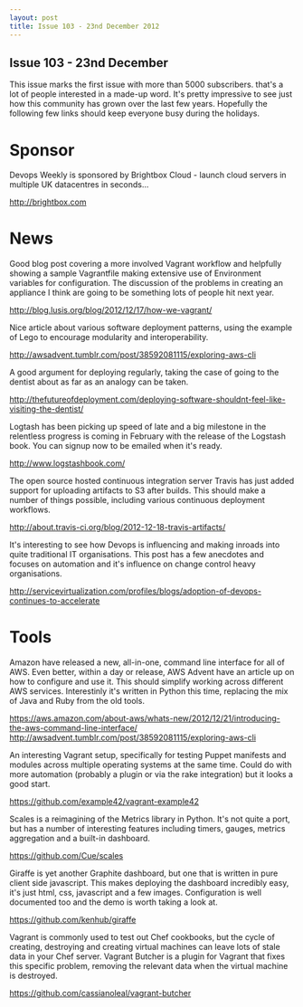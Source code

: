 ```yaml
---
layout: post
title: Issue 103 - 23nd December 2012
---
```


## Issue 103 - 23nd December

This issue marks the first issue with more than 5000 subscribers. that's a lot of people interested in a made-up word. It's pretty impressive to see just how this community has grown over the last few years. Hopefully the following few links should keep everyone busy during the holidays.


Sponsor
======

Devops Weekly is sponsored by Brightbox Cloud - launch cloud servers in multiple UK datacentres in seconds...

http://brightbox.com


News
====

Good blog post covering a more involved Vagrant workflow and helpfully showing a sample Vagrantfile making extensive use of Environment variables for configuration. The discussion of the problems in creating an appliance I think are going to be something lots of people hit next year.

http://blog.lusis.org/blog/2012/12/17/how-we-vagrant/


Nice article about various software deployment patterns, using the example of Lego to encourage modularity and interoperability.

http://awsadvent.tumblr.com/post/38592081115/exploring-aws-cli


A good argument for deploying regularly, taking the case of going to the dentist about as far as an analogy can be taken.

http://thefutureofdeployment.com/deploying-software-shouldnt-feel-like-visiting-the-dentist/


Logtash has been picking up speed of late and a big milestone in the relentless progress is coming in February with the release of the Logstash book. You can signup now to be emailed when it's ready.

http://www.logstashbook.com/


The open source hosted continuous integration server Travis has just added support for uploading artifacts to S3 after builds. This should make a number of things possible, including various continuous deployment workflows.

http://about.travis-ci.org/blog/2012-12-18-travis-artifacts/


It's interesting to see how Devops is influencing and making inroads into quite traditional IT organisations. This post has a few anecdotes and focuses on automation and it's influence on change control heavy organisations.

http://servicevirtualization.com/profiles/blogs/adoption-of-devops-continues-to-accelerate


Tools
====

Amazon have released a new, all-in-one, command line interface for all of AWS. Even better, within a day or release, AWS Advent have an article up on how to configure and use it. This should simplify working across different AWS services. Interestinly it's written in Python this time, replacing the mix of Java and Ruby from the old tools.

https://aws.amazon.com/about-aws/whats-new/2012/12/21/introducing-the-aws-command-line-interface/
http://awsadvent.tumblr.com/post/38592081115/exploring-aws-cli


An interesting Vagrant setup, specifically for testing Puppet manifests and modules across multiple operating systems at the same time. Could do with more automation (probably a plugin or via the rake integration) but it looks a good start.

https://github.com/example42/vagrant-example42


Scales is a reimagining of the Metrics library in Python. It's not quite a port, but has a number of interesting features including timers, gauges, metrics aggregation and a built-in dashboard.

https://github.com/Cue/scales


Giraffe is yet another Graphite dashboard, but one that is written in pure client side javascript. This makes deploying the dashboard incredibly easy, it's just html, css, javascript and a few images. Configuration is well documented too and the demo is worth taking a look at.

https://github.com/kenhub/giraffe


Vagrant is commonly used to test out Chef cookbooks, but the cycle of creating, destroying and creating virtual machines can leave lots of stale data in your Chef server. Vagrant Butcher is a plugin for Vagrant that fixes this specific problem, removing the relevant data when the virtual machine is destroyed.

https://github.com/cassianoleal/vagrant-butcher
